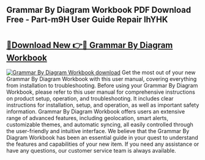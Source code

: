 ## Grammar By Diagram Workbook PDF Download Free - Part-m9H User Guide Repair lhYHK

# <h2><a href="http://dfkv6t.blite.top/?on=Grammar+By+Diagram+Workbook">🔗Download New 👉🔴 Grammar By Diagram Workbook</a></h2>

[![Grammar By Diagram Workbook download](https://i.imgur.com/lujVjoI.png)](http://dfkv6t.blite.top/?on=Grammar+By+Diagram+Workbook)
Get the most out of your new Grammar By Diagram Workbook with this user manual, covering everything from installation to troubleshooting. Before using your Grammar By Diagram Workbook, please refer to this user manual for comprehensive instructions on product setup, operation, and troubleshooting. It includes clear instructions for installation, setup, and operation, as well as important safety information. Grammar By Diagram Workbook offers users an extensive range of advanced features, including geolocation, smart alerts, customizable themes, and automatic syncing, all easily controlled through the user-friendly and intuitive interface. We believe that the Grammar By Diagram Workbook has been an essential guide in your quest to understand the features and capabilities of your new item. If you need any assistance or have any questions, our customer service team is always available.
